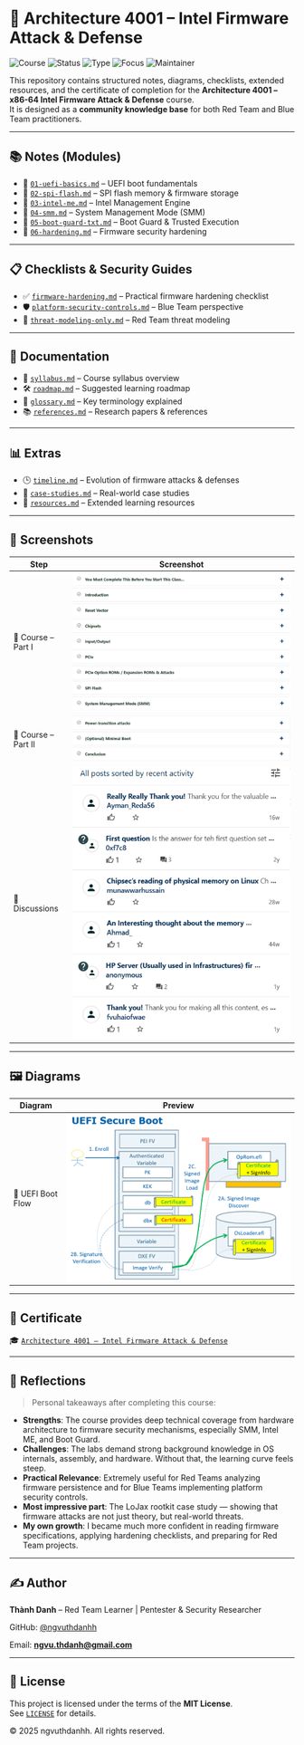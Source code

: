# 🔐 Architecture 4001 – Intel Firmware Attack & Defense

![Course](https://img.shields.io/badge/OpenSecurityTraining2-Architecture%204001-darkred?style=flat-square&logo=intel)
![Status](https://img.shields.io/badge/Status-In%20Progress-blue?style=flat-square&logo=verizon)
![Type](https://img.shields.io/badge/Type-Learning%20Notes-orange?style=flat-square&logo=notion)
![Focus](https://img.shields.io/badge/Focus-Firmware%20Security-informational?style=flat-square&logo=linux)
![Maintainer](https://img.shields.io/badge/Maintainer-Thành%20Danh-blueviolet?style=flat-square&logo=github)

This repository contains structured notes, diagrams, checklists, extended resources, and the certificate of completion for the **Architecture 4001 – x86-64 Intel Firmware Attack & Defense** course.  
It is designed as a **community knowledge base** for both Red Team and Blue Team practitioners.

---

## 📚 Notes (Modules)

- 📄 [`01-uefi-basics.md`](./notes/01-uefi-basics.md) – UEFI boot fundamentals  
- 📄 [`02-spi-flash.md`](./notes/02-spi-flash.md) – SPI flash memory & firmware storage  
- 📄 [`03-intel-me.md`](./notes/03-intel-me.md) – Intel Management Engine  
- 📄 [`04-smm.md`](./notes/04-smm.md) – System Management Mode (SMM)  
- 📄 [`05-boot-guard-txt.md`](./notes/05-boot-guard-txt.md) – Boot Guard & Trusted Execution  
- 📄 [`06-hardening.md`](./notes/06-hardening.md) – Firmware security hardening  

---

## 📋 Checklists & Security Guides

- ✅ [`firmware-hardening.md`](./content/checklists/firmware-hardening.md) – Practical firmware hardening checklist  
- 🛡️ [`platform-security-controls.md`](./content/blue-team/platform-security-controls.md) – Blue Team perspective  
- 🎯 [`threat-modeling-only.md`](./content/red-team/threat-modeling-only.md) – Red Team threat modeling  

---

## 📂 Documentation

- 📑 [`syllabus.md`](./docs/syllabus.md) – Course syllabus overview  
- 🛠️ [`roadmap.md`](./docs/roadmap.md) – Suggested learning roadmap  
- 📖 [`glossary.md`](./docs/glossary.md) – Key terminology explained  
- 📚 [`references.md`](./docs/references.md) – Research papers & references  

---

## 📊 Extras

- 🕒 [`timeline.md`](./extras/timeline.md) – Evolution of firmware attacks & defenses  
- 📂 [`case-studies.md`](./extras/case-studies.md) – Real-world case studies  
- 📘 [`resources.md`](./extras/resources.md) – Extended learning resources  

---

## 📸 Screenshots

| Step                  | Screenshot |
|-----------------------|------------|
| 📘 Course – Part I    | ![](./screenshots/course-partone.png) |
| 📘 Course – Part II   | ![](./screenshots/course-parttow.png) |
| 💬 Discussions        | ![](./screenshots/discussions.png) |

---

## 🖼️ Diagrams

| Diagram | Preview |
|---------|---------|
| 🔧 UEFI Boot Flow | ![](./images/diagram-uefi-boot-flow.png) |

---

## 📜 Certificate

🎓 [`Architecture 4001 – Intel Firmware Attack & Defense`](./cert/Architecture%204001%20x86-64%20Intel%20Firmware%20Attack%20%26%20Defense.png)

---

## 📝 Reflections

> Personal takeaways after completing this course:

- **Strengths**: The course provides deep technical coverage from hardware architecture to firmware security mechanisms, especially SMM, Intel ME, and Boot Guard.  
- **Challenges**: The labs demand strong background knowledge in OS internals, assembly, and hardware. Without that, the learning curve feels steep.  
- **Practical Relevance**: Extremely useful for Red Teams analyzing firmware persistence and for Blue Teams implementing platform security controls.  
- **Most impressive part**: The LoJax rootkit case study — showing that firmware attacks are not just theory, but real-world threats.  
- **My own growth**: I became much more confident in reading firmware specifications, applying hardening checklists, and preparing for Red Team projects.  

---

## ✍️ Author

**Thành Danh** – Red Team Learner | Pentester & Security Researcher  

GitHub: [@ngvuthdanhh](https://github.com/ngvuthdanhh)  

Email: **ngvu.thdanh@gmail.com**

---

## 📄 License

This project is licensed under the terms of the **MIT License**.  
See [`LICENSE`](./LICENSE) for details.

© 2025 ngvuthdanhh. All rights reserved.
